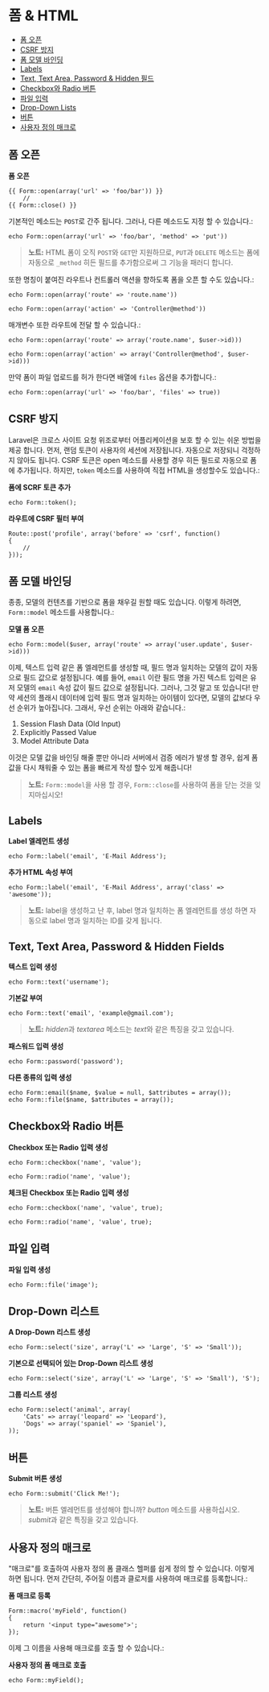 # 폼 & HTML

- [폼 오픈](#opening-a-form)
- [CSRF 방지](#csrf-protection)
- [폼 모델 바인딩](#form-model-binding)
- [Labels](#labels)
- [Text, Text Area, Password & Hidden 필드](#text)
- [Checkbox와 Radio 버튼](#checkboxes-and-radio-buttons)
- [파일 입력](#file-input)
- [Drop-Down Lists](#drop-down-lists)
- [버튼](#buttons)
- [사용자 정의 매크로](#custom-macros)

<a name="opening-a-form"></a>
## 폼 오픈

**폼 오픈**

	{{ Form::open(array('url' => 'foo/bar')) }}
		//
	{{ Form::close() }}

기본적인 메소드는 `POST`로 간주 됩니다. 그러나, 다른 메소드도 지정 할 수 있습니다.:

	echo Form::open(array('url' => 'foo/bar', 'method' => 'put'))

> **노트:** HTML 폼이 오직 `POST`와 `GET`만 지원하므로, `PUT`과 `DELETE` 메소드는 폼에 자동으로 `_method` 히든 필드를 추가함으로써 그 기능을 패러디 합니다.

또한 명칭이 붙여진 라우트나 컨트롤러 액션을 향하도록 폼을 오픈 할 수도 있습니다.:

	echo Form::open(array('route' => 'route.name'))

	echo Form::open(array('action' => 'Controller@method'))

매개변수 또한 라우트에 전달 할 수 있습니다.:

	echo Form::open(array('route' => array('route.name', $user->id)))

	echo Form::open(array('action' => array('Controller@method', $user->id)))

만약 폼이 파일 업로드를 허가 한다면 배열에 `files` 옵션을 추가합니다.:

	echo Form::open(array('url' => 'foo/bar', 'files' => true))

<a name="csrf-protection"></a>
## CSRF 방지

Laravel은 크로스 사이트 요청 위조로부터 어플리케이션을 보호 할 수 있는 쉬운 방법을 제공 합니다. 먼저, 랜덤 토큰이 사용자의 세션에 저장됩니다. 자동으로 저장되니 걱정하지 않아도 됩니다. CSRF 토큰은 open 메소드를 사용할 경우 히든 필드로 자동으로 폼에 추가됩니다. 하지만, `token` 메소드를 사용하여 직접 HTML을 생성할수도 있습니다.:

**폼에 SCRF 토큰 추가**

	echo Form::token();

**라우트에 CSRF 필터 부여**

	Route::post('profile', array('before' => 'csrf', function()
	{
		//
	}));

<a name="form-model-binding"></a>
## 폼 모델 바인딩

종종, 모델의 컨텐츠를 기반으로 폼을 채우길 원할 때도 있습니다. 이렇게 하려면, `Form::model` 메소드를 사용합니다.:

**모델 폼 오픈**

	echo Form::model($user, array('route' => array('user.update', $user->id)))

이제, 텍스트 입력 같은 폼 엘레먼트를 생성할 때, 필드 명과 일치하는 모델의 값이 자동으로 필드 값으로 설정됩니다. 예를 들어, `email` 이란 필드 명을 가진 텍스트 입력은 유저 모델의 `email` 속성 값이 필드 값으로 설정됩니다. 그러나, 그것 말고 또 있습니다! 만약 세션의 플래시 데이터에 입력 필드 명과 일치하는 아이템이 있다면, 모델의 값보다 우선 순위가 높아집니다. 그래서, 우선 순위는 아래와 같습니다.:

1. Session Flash Data (Old Input)
2. Explicitly Passed Value
3. Model Attribute Data

이것은 모델 값을 바인딩 해줄 뿐만 아니라 서버에서 검증 에러가 발생 할 경우, 쉽게 폼 값을 다시 채워줄 수 있는 폼을 빠르게 작성 할수 있게 해줍니다!

> **노트:** `Form::model`을 사용 할 경우, `Form::close`를 사용하여 폼을 닫는 것을 잊지마십시오!

<a name="labels"></a>
## Labels

**Label 엘레먼트 생성**

	echo Form::label('email', 'E-Mail Address');

**추가 HTML 속성 부여**

	echo Form::label('email', 'E-Mail Address', array('class' => 'awesome'));

> **노트:** label을 생성하고 난 후, label 명과 일치하는 폼 엘레먼트를 생성 하면 자동으로 label 명과 일치하는 ID를 갖게 됩니다.

<a name="text"></a>
## Text, Text Area, Password & Hidden Fields

**텍스트 입력 생성**

	echo Form::text('username');

**기본값 부여**

	echo Form::text('email', 'example@gmail.com');

> **노트:** *hidden*과 *textarea* 메소드는 *text*와 같은 특징을 갖고 있습니다.

**패스워드 입력 생성**

	echo Form::password('password');

**다른 종류의 입력 생성**

	echo Form::email($name, $value = null, $attributes = array());
	echo Form::file($name, $attributes = array());

<a name="checkboxes-and-radio-buttons"></a>
## Checkbox와 Radio 버튼

**Checkbox 또는 Radio 입력 생성**

	echo Form::checkbox('name', 'value');
	
	echo Form::radio('name', 'value');

**체크된 Checkbox 또는 Radio 입력 생성**

	echo Form::checkbox('name', 'value', true);
	
	echo Form::radio('name', 'value', true);

<a name="file-input"></a>
## 파일 입력

**파일 입력 생성**

	echo Form::file('image');

<a name="drop-down-lists"></a>
## Drop-Down 리스트

**A Drop-Down 리스트 생성**

	echo Form::select('size', array('L' => 'Large', 'S' => 'Small'));

**기본으로 선택되어 있는 Drop-Down 리스트 생성**

	echo Form::select('size', array('L' => 'Large', 'S' => 'Small'), 'S');

**그룹 리스트 생성**

	echo Form::select('animal', array(
		'Cats' => array('leopard' => 'Leopard'),
		'Dogs' => array('spaniel' => 'Spaniel'),
	));

<a name="buttons"></a>
## 버튼

**Submit 버튼 생성**

	echo Form::submit('Click Me!');

> **노트:** 버튼 엘레먼트를 생성해야 합니까? *button* 메소드를 사용하십시오. *submit*과 같은 특징을 갖고 있습니다.

<a name="custom-macros"></a>
## 사용자 정의 매크로

"매크로"를 호출하여 사용자 정의 폼 클래스 헬퍼를 쉽게 정의 할 수 있습니다. 이렇게 하면 됩니다. 먼저 간단히, 주어질 이름과 클로저를 사용하여 매크로를 등록합니다.:

**폼 매크로 등록**

	Form::macro('myField', function()
	{
		return '<input type="awesome">';
	});

이제 그 이름을 사용해 매크로를 호출 할 수 있습니다.:

**사용자 정의 폼 매크로 호출**

	echo Form::myField();
